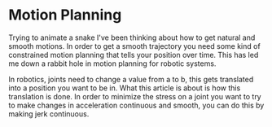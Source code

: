 # Motion Planning

Trying to animate a snake I've been thinking about how to get natural and smooth motions. In order to get a smooth trajectory you need some kind of constrained motion planning that tells your position over time. This has led me down a rabbit hole in motion planning for robotic systems.

In robotics, joints need to change a value from a to b, this gets translated into a position you want to be in. What this article is about is how this translation is done. In order to minimize the stress on a joint you want to try to make changes in acceleration continuous and smooth, you can do this by making jerk continuous.
